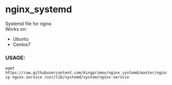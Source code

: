 # nginx_systemd
Systemd file for nginx    
Works on:    
+    Ubuntu
+    Centos7
### USAGE:

    wget https://raw.githubusercontent.com/kingprimex/nginx_systemd/master/nginx.service
    cp nginx.service /usr/lib/systemd/system/nginx.service
